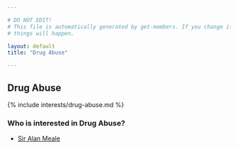 ```yaml
---

# DO NOT EDIT!
# This file is automatically generated by get-members. If you change it, bad
# things will happen.

layout: default
title: "Drug Abuse"

---
```


## Drug Abuse

{% include interests/drug-abuse.md %}

### Who is interested in Drug Abuse?


* [Sir Alan Meale](/members/sir-alan-meale.html)

